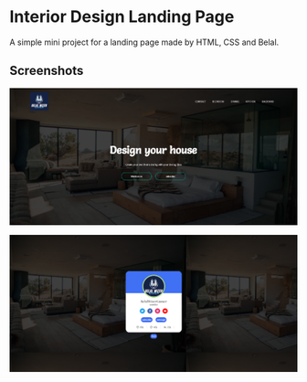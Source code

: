 
# Interior Design Landing Page

A simple mini project for a landing page made by HTML, CSS and Belal.




## Screenshots

![App Screenshot](https://github.com/shahbelal/InteriorLandingPage/blob/main/Screenshots/Index.png)

![App Screenshot](https://github.com/shahbelal/InteriorLandingPage/blob/main/Screenshots/Contact.png)

